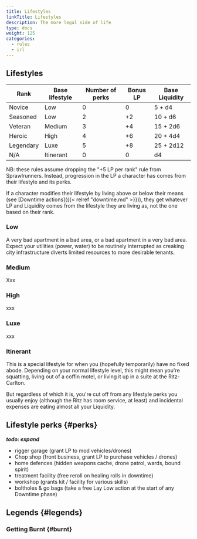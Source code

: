 ```yaml
---
title: Lifestyles
linkTitle: Lifestyles
description: The more legal side of life
type: docs
weight: 125
categories:
  - rules
  - irl
---
```



## Lifestyles



| Rank      | Base lifestyle | Number of perks | Bonus LP | Base Liquidity |
| --------- | -------------- | --------------- | --- | --- |
| Novice    | Low            | 0               | 0 | 5 + d4
| Seasoned | Low            | 2               | +2 | 10 + d6
| Veteran   | Medium         | 3               | +4 | 15 + 2d6
| Heroic    | High           | 4               | +6 | 20 + 4d4
| Legendary | Luxe           | 5               | +8 | 25 + 2d12
| N/A | Itinerant | 0 | 0 | d4


NB: these rules assume dropping the "+5 LP per rank" rule from Sprawlrunners. Instead, progression in the LP a character has comes from their lifestyle and its perks.

If a character modifies their lifestyle by living above or below their means (see [Downtime actions]({{< relref "downtime.md" >}})), they get whatever LP and Liquidity comes from the lifestyle they are living as, not the one based on their rank.

### Low

A very bad apartment in a bad area, or a bad apartment in a very bad area. Expect your utilities (power, water) to be routinely interrupted as creaking city infrastructure diverts limited resources to more desirable tenants.

### Medium

Xxx

### High
xxx

### Luxe
xxx

### Itinerant 

This is a special lifestyle for when you (hopefully temporarily) have no fixed abode. Depending on your normal lifestyle level, this might mean you're squatting, living out of a coffin motel, or living it up in a suite at the Ritz-Carlton. 

But regardless of which it is, you're cut off from any lifestyle perks you usually enjoy (although the Ritz has room service, at least) and incidental expenses are eating almost all your Liquidity. 


## Lifestyle perks {#perks}

***todo: expand***

- rigger garage (grant LP to mod vehicles/drones)
- Chop shop (front business, grant LP to purchase vehicles / drones)
- home defences (hidden weapons cache, drone patrol, wards, bound spirit)
- treatment facility (free reroll on healing rolls in downtime)
- workshop (grants kit / facility for various skills)
- boltholes & go bags (take a free Lay Low action at the start of any Downtime phase)

## Legends {#legends}


### Getting Burnt {#burnt}
